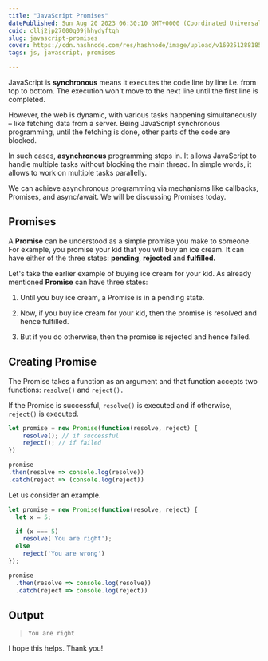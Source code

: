 ```yaml
---
title: "JavaScript Promises"
datePublished: Sun Aug 20 2023 06:30:10 GMT+0000 (Coordinated Universal Time)
cuid: cllj2jp27000g09jhhydyftqh
slug: javascript-promises
cover: https://cdn.hashnode.com/res/hashnode/image/upload/v1692512881855/b08c2516-f533-48cc-9a5d-ef10e1c1505c.png
tags: js, javascript, promises

---
```


JavaScript is **synchronous** means it executes the code line by line i.e. from top to bottom. The execution won't move to the next line until the first line is completed.

However, the web is dynamic, with various tasks happening simultaneously – like fetching data from a server. Being JavaScript synchronous programming, until the fetching is done, other parts of the code are blocked.

In such cases, **asynchronous** programming steps in. It allows JavaScript to handle multiple tasks without blocking the main thread. In simple words, it allows to work on multiple tasks parallelly.

We can achieve asynchronous programming via mechanisms like callbacks, Promises, and async/await. We will be discussing Promises today.

## Promises

A **Promise** can be understood as a simple promise you make to someone. For example, you promise your kid that you will buy an ice cream. It can have either of the three states: **pending**, **rejected** and **fulfilled.**

Let's take the earlier example of buying ice cream for your kid. As already mentioned **Promise** can have three states:

1. Until you buy ice cream, a Promise is in a pending state.
    
2. Now, if you buy ice cream for your kid, then the promise is resolved and hence fulfilled.
    
3. But if you do otherwise, then the promise is rejected and hence failed.
    

## Creating Promise

The Promise takes a function as an argument and that function accepts two functions: `resolve()` and `reject().`

If the Promise is successful, `resolve()` is executed and if otherwise, `reject()` is executed.

```javascript
let promise = new Promise(function(resolve, reject) {
    resolve(); // if successful
    reject(); // if failed
})

promise
.then(resolve => console.log(resolve))
.catch(reject => (console.log(reject))
```

Let us consider an example.

```javascript
let promise = new Promise(function(resolve, reject) {
  let x = 5;

  if (x === 5)
    resolve('You are right');
  else
    reject('You are wrong')
});

promise
  .then(resolve => console.log(resolve))
  .catch(reject => console.log(reject))
```

## Output

> `You are right`

I hope this helps. Thank you!
